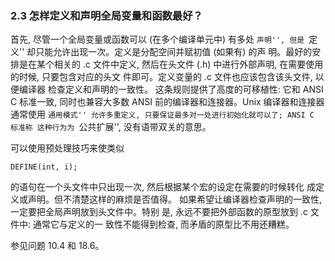 ### 2.3 怎样定义和声明全局变量和函数最好？
首先, 尽管一个全局变量或函数可以 (在多个编译单元中) 有多处 ``声明'', 但是 ``定义'' 却只能允许出现一次。定义是分配空间并赋初值 (如果有) 的声 明。最好的安排是在某个相关的 .c 文件中定义, 然后在头文件  (.h) 中进行外部声明, 在需要使用的时候, 只要包含对应的头文 件即可。定义变量的 .c 文件也应该包含该头文件, 以便编译器 检查定义和声明的一致性。
这条规则提供了高度的可移植性: 它和 ANSI C 标准一致, 同时也兼容大多数  ANSI 前的编译器和连接器。Unix 编译器和连接器通常使用 ``通用模式'' 允许多重定义, 只要保证最多对一处进行初始化就可以了; ANSI C 标准称 这种行为为 ``公共扩展'', 没有语带双关的意思。

可以使用预处理技巧来使类似

	DEFINE(int, i);
的语句在一个头文件中只出现一次, 然后根据某个宏的设定在需要的时候转化 成定义或声明。但不清楚这样的麻烦是否值得。
如果希望让编译器检查声明的一致性, 一定要把全局声明放到头文件中。特别 是, 永远不要把外部函数的原型放到 .c 文件中: 通常它与定义的一 致性不能得到检查, 而矛盾的原型比不用还糟糕。

参见问题 10.4 和 18.6。


